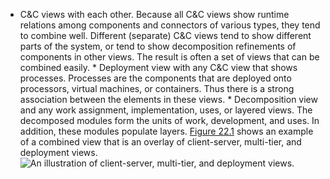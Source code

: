 *  C&C views with each other. Because all C&C views show runtime relations among components and connectors of various types, they tend to combine well. Different (separate) C&C views tend to show different parts of the system, or tend to show decomposition refinements of components in other views. The result is often a set of views that can be combined easily. *  Deployment view with any C&C view that shows processes. Processes are the components that are deployed onto processors, virtual machines, or containers. Thus there is a strong association between the elements in these views. *  Decomposition view and any work assignment, implementation, uses, or layered views. The decomposed modules form the units of work, development, and uses. In addition, these modules populate layers. [Figure 22.1](ch22.xhtml#ch22fig01) shows an example of a combined view that is an overlay of client-server, multi-tier, and deployment views. ![An illustration of client-server, multi-tier, and deployment views.](graphics/22fig01.jpg)